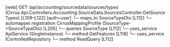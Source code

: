 [web] GET /api/accounting/sourcedata/sources/types  (Cirrus.Api.Controllers.Accounting.SourceData.SourcesController.GetSourceTypes)  [L109–L122] [auth=user]
  └─ maps_to SourceTypeDto [L112]
    └─ automapper.registration CirrusMappingProfile (SourceType->SourceTypeDto) [L205]
  └─ queries SourceType [L112]
  └─ uses_service ApiService (SingleInstance)
    └─ method GetFeatures [L118]
  └─ uses_service IControlledRepository<SourceType>
    └─ method ReadQuery [L112]

